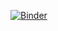 [![Binder](https://mybinder.org/badge_logo.svg)](https://mybinder.org/v2/gh/lcs147/tp3-bd-2021/HEAD)

